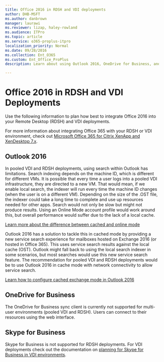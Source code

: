 ```yaml
---
title: Office 2016 in RDSH and VDI deployments
author: DHB-MSFT
ms.author: danbrown
manager: laurawi
ms.reviewer: lizap, haley-rowland
ms.audience: ITPro
ms.topic: article
ms.service: o365-proplus-itpro
localization_priority: Normal
ms.date: 09/28/2016
ms.collection: Ent_O365
ms.custom: Ent_Office_ProPlus
description: Learn about using Outlook 2016, OneDrive for Business, and Skype for Business in RDSH and VDI deployments

---
```

# Office 2016 in RDSH and VDI Deployments

Use the following information to plan how best to integrate Office 2016 into your Remote Desktop (RDSH) and VDI deployments.

For more information about integrating Office 365 with your RDSH or VDI environment, check out [Microsoft Office 365 for Citrix XenApp and XenDesktop 7.x](https://www.citrix.com/content/dam/citrix/en_us/documents/products-solutions/deployment-guide-office-365-for-xenapp-and-xendesktop.pdf).

## Outlook 2016
In pooled VDI and RDSH deployments, using search within Outlook has limitations. Search indexing depends on the machine ID, which is different for different VMs. It is possible that every time a user logs into a pooled VDI infrastructure, they are directed to a new VM. That would mean, if we enable local search, the indexer will run every time the machine ID changes (when the user is on a different VM). Depending on the size of the .OST file, the indexer could take a long time to complete and use up resources needed for other apps. Search would not only be slow but might not produce results. Using an Online Mode account profile would work around this, but overall performance would suffer due to the lack of a local cache. 

[Learn more about the difference between cached and online mode](https://docs.microsoft.com/exchange/outlook/cached-exchange-mode)

Outlook 2016 has a solution to tackle this in cached mode by providing a new service search experience for mailboxes hosted on Exchange 2016 (or hosted in Office 365). This uses service search results against the local cache (OST). Outlook might fall back to using the local search indexer in some scenarios, but most searches would use this new service search feature. The recommendation for pooled VDI and RDSH deployments would be to use Outlook 2016 in cache mode with network connectivity to allow service search.

[Learn how to configure cached exchange mode in Outlook 2016](https://docs.microsoft.com/exchange/outlook/cached-exchange-mode)

## OneDrive for Business
The OneDrive for Business sync client is currently not supported for multi-user environments (pooled VDI and RDSH). Users can connect to their resources using the web interface.

## Skype for Business
Skype for Business is not supported for RDSH deployments. For VDI deployments check out the documentation on [planning for Skype for Business in VDI environments](https://docs.microsoft.com/skypeforbusiness/plan-your-deployment/clients-and-devices/vdi-environments).

